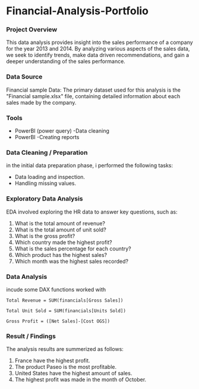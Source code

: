 # Financial-Analysis-Portfolio

### Project Overview

This data analysis provides insight into the sales performance of a company for the year 2013 and 2014. By analyzing various aspects of the sales data, we seek to identify trends, make data driven recommendations, and gain a deeper understanding of the sales performance.

### Data Source

Financial sample Data: The primary dataset used for this analysis is the "Financial sample.xlsx" file, containing detailed information about each sales made by the company.

### Tools

- PowerBI (power query) -Data cleaning
- PowerBI -Creating reports

### Data Cleaning / Preparation

in the initial data preparation phase, i performed the following tasks:
- Data loading and inspection.
- Handling missing values.

### Exploratory Data Analysis

EDA involved exploring the HR data to answer key questions, such as:

1. What is the total amount of revenue?
2. What is the total amount of unit sold?
3. What is the gross profit?
4. Which country made the highest profit?
5. What is the sales percentage for each country?
6. Which product has the highest sales?
7. Which month was the highest sales recorded?

### Data Analysis

incude some DAX functions worked with

```
Total Revenue = SUM(financials[Gross Sales])

Total Unit Sold = SUM(financials[Units Sold])

Gross Profit = ([Net Sales]-[Cost OGS])
```

### Result / Findings
The analysis results are summerized as follows:
1. France have the highest profit.
2. The product Paseo is the most profitable.
3. United States have the highest amount of sales.
4. The highest profit was made in the month of October.

   






